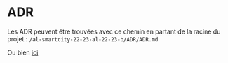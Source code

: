 # ADR

Les ADR peuvent être trouvées avec ce chemin en partant de la racine du projet : `/al-smartcity-22-23-al-22-23-b/ADR/ADR.md`

Ou bien [ici](https://github.com/pns-si5-al-course/al-smartcity-22-23-al-22-23-b/blob/develop/ADR/ADR.md)
